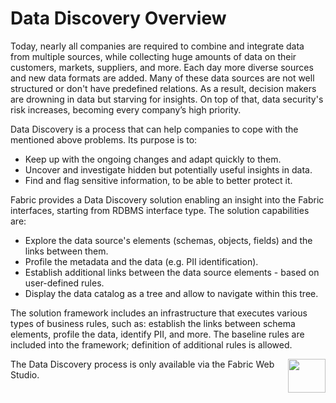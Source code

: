 # Data Discovery Overview

<web>

Today, nearly all companies are required to combine and integrate data from multiple sources, while collecting huge amounts of data on their customers, markets, suppliers, and more. Each day more diverse sources and new data formats are added. Many of these data sources are not well structured or don't have predefined relations. As a result, decision makers are drowning in data but starving for insights. On top of that, data security's risk increases, becoming every company’s high priority. 

Data Discovery is a process that can help companies to cope with the mentioned above problems. Its purpose is to:

* Keep up with the ongoing changes and adapt quickly to them.
* Uncover and investigate hidden but potentially useful insights in data.
* Find and flag sensitive information, to be able to better protect it.

Fabric provides a Data Discovery solution enabling an insight into the Fabric interfaces, starting from RDBMS interface type. The solution capabilities are:

* Explore the data source's elements (schemas, objects, fields) and the links between them.
* Profile the metadata and the data (e.g. PII identification).
* Establish additional links between the data source elements - based on user-defined rules.
* Display the data catalog as a tree and allow to navigate within this tree.

The solution framework includes an infrastructure that executes various types of business rules, such as: establish the links between schema elements, profile the data, identify PII, and more. The baseline rules are included into the framework; definition of additional rules is allowed.



[<img align="right" width="60" height="54" src="/articles/images/Next.png">](02_catalog_vocabulary.md) 

</web>

<studio>

The Data Discovery process is only available via the Fabric Web Studio.

</studio>
